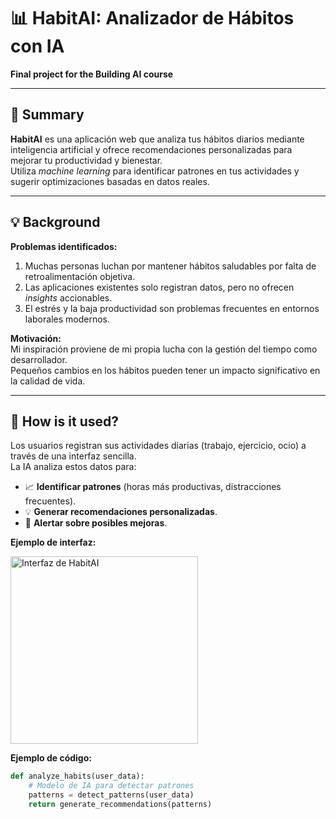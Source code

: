 # 📊 HabitAI: Analizador de Hábitos con IA

**Final project for the Building AI course**

---

## 📝 Summary
**HabitAI** es una aplicación web que analiza tus hábitos diarios mediante inteligencia artificial y ofrece recomendaciones personalizadas para mejorar tu productividad y bienestar.  
Utiliza *machine learning* para identificar patrones en tus actividades y sugerir optimizaciones basadas en datos reales.

---

## 💡 Background

**Problemas identificados:**
1. Muchas personas luchan por mantener hábitos saludables por falta de retroalimentación objetiva.
2. Las aplicaciones existentes solo registran datos, pero no ofrecen *insights* accionables.
3. El estrés y la baja productividad son problemas frecuentes en entornos laborales modernos.

**Motivación:**  
Mi inspiración proviene de mi propia lucha con la gestión del tiempo como desarrollador.  
Pequeños cambios en los hábitos pueden tener un impacto significativo en la calidad de vida.

---

## 🚀 How is it used?

Los usuarios registran sus actividades diarias (trabajo, ejercicio, ocio) a través de una interfaz sencilla.  
La IA analiza estos datos para:

- 📈 **Identificar patrones** (horas más productivas, distracciones frecuentes).
- 💡 **Generar recomendaciones personalizadas**.
- 🔔 **Alertar sobre posibles mejoras**.

**Ejemplo de interfaz:**

<img src="https://via.placeholder.com/600x400" width="300" alt="Interfaz de HabitAI">

**Ejemplo de código:**
```python
def analyze_habits(user_data):
    # Modelo de IA para detectar patrones
    patterns = detect_patterns(user_data)
    return generate_recommendations(patterns)
